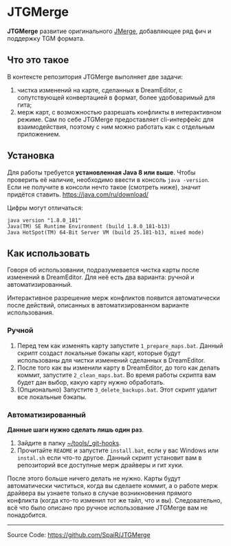 # JTGMerge

**JTGMerge** развитие оригинального [JMerge](https://github.com/Baystation12/JMerge), добавляющее ряд фич и поддержку TGM формата.

## Что это такое

В контексте репозитория JTGMerge выполняет две задачи: 
1) чистка изменений на карте, сделанных в DreamEditor, с сопутствующей конвертацией в формат, более удобоваримый для гита;
2) мерж карт, с возможностью разрешать конфликты в интерактивном режиме. 
Сам по себе JTGMerge предоставляет cli-интерфейс для взаимодействия, поэтому с ним можно работать как с отдельным приложением.

## Установка

Для работы требуется **установленная Java 8 или выше**. Чтобы проверить её наличие, необходимо ввести в консоль `java -version`. Если не получите в консоли нечто такое (смотреть ниже), значит придётся ставить. https://java.com/ru/download/

Цифры могут отличаться:
```
java version "1.8.0_181"
Java(TM) SE Runtime Environment (build 1.8.0_181-b13)
Java HotSpot(TM) 64-Bit Server VM (build 25.181-b13, mixed mode)
```

## Как использовать

Говоря об использовании, подразумевается чистка карты после изменений в DreamEditor. Для неё есть два варианта: ручной и автоматизированный. 

Интерактивное разрешение мерж конфликтов появится автоматически после действий, описанных в автоматизированном варианте использования.

### Ручной

1) Перед тем как изменять карту запустите `1_prepare_maps.bat`. Данный скрипт создаст локальные бэкапы карт, которые будут использованы для чистки изменений сделанных в DreamEditor.
2) После того как вы изменили карту в DreamEditor, до того как делать коммит, запустите `2_clean_maps.bat`. Во время работы скрипта вам будет дан выбор, какую карту нужно обработать.
3) (Опционально) Запустите `3_delete_backups.bat`. Этот скрипт удалит все локальные бэкапы.

### Автоматизированный

**Данные шаги нужно сделать лишь один раз**.

1) Зайдите в папку [~/tools/_git-hooks](../_git-hooks).
2) Прочитайте `README` и запустите `install.bat`, если у вас Windows или `instal.sh` если что-то другое. Данный скрипт установит вам в репозиторий все доступные мерж драйверы и гит хуки.

После этого больше ничего делать не нужно. Карты будут автоматически чиститься, когда вы сделаете коммит, а о работе мерж драйвера вы узнаете только в случае возникновения прямого конфликта (когда кто-то изменил тот же тайл, что и вы). Следовательно, всё что было описано про ручное использование JTGMerge вам не понадобится.

<hr>

Source Code: https://github.com/SpaiR/JTGMerge

